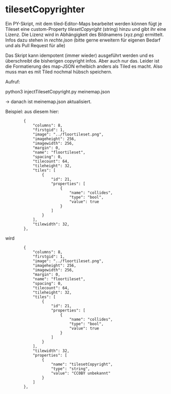 # tilesetCopyrighter
Ein PY-Skript, mit dem tiled-Editor-Maps bearbeitet werden können
fügt je Tileset eine custom-Property *tilesetCopyright* (string) hinzu und gibt ihr eine Lizenz.
Die Lizenz wird in Abhängigkeit des Bildnamens (xyz.png) ermittelt.
Infos dazu stehen in *rechte.json* (bitte gerne erweitern für eigenen Bedarf und als Pull Request für alle)

Das Skript kann idempotent (immer wieder) ausgeführt werden und es überschreibt die bisherigen copyright infos.
Aber auch nur das.
Leider ist die Formatierung des map-JSON erhelbich anders als Tiled es macht. Also muss man es mit Tiled nochmal hübsch speichern.

Aufruf:

python3 injectTilesetCopyright.py meinemap.json

-> danach ist meinemap.json aktualisiert.


Beispiel: aus diesem hier:
```
        {
            "columns": 8,
            "firstgid": 1,
            "image": "../floortileset.png",
            "imageheight": 256,
            "imagewidth": 256,
            "margin": 0,
            "name": "floortileset",
            "spacing": 0,
            "tilecount": 64,
            "tileheight": 32,
            "tiles": [
                {
                    "id": 21,
                    "properties": [
                        {
                            "name": "collides",
                            "type": "bool",
                            "value": true
                        }
                    ]
                }
            ],
            "tilewidth": 32,
        },
```

wird 

```
        {
            "columns": 8,
            "firstgid": 1,
            "image": "../floortileset.png",
            "imageheight": 256,
            "imagewidth": 256,
            "margin": 0,
            "name": "floortileset",
            "spacing": 0,
            "tilecount": 64,
            "tileheight": 32,
            "tiles": [
                {
                    "id": 21,
                    "properties": [
                        {
                            "name": "collides",
                            "type": "bool",
                            "value": true
                        }
                    ]
                }
            ],
            "tilewidth": 32,
            "properties": [
                {
                    "name": "tilesetCopyright",
                    "type": "string",
                    "value": "CC0BY unbekannt"
                }
            ]
        },
```
